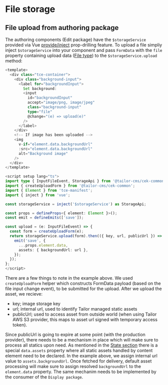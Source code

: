 # File storage

## File upload from authoring package

The authoring components (Edit package) have the `$storageService` provided via
Vue [provide/inject](https://v2.vuejs.org/v2/api/#provide-inject) prop-drilling
feature. To upload a file simpliy inject `$storageService` into your component
and pass `FormData` with the `file` property containing upload data
([File type](https://developer.mozilla.org/en-US/docs/Web/API/File]))
to the
`$storageService.upload` method:

```ts
<template>
  <div class="tce-container">
    <div class="background-input">
      <label for="backgroundInput">
        Set background:
        <input
          id="backgroundInput"
          accept="image/png, image/jpeg"
          class="background-input"
          type="file"
          @change="(e) => upload(e)"
        />
      </label>
    </div>
    <!-- If image has been uploaded -->
    <img
      v-if="element.data.backgroundUrl"
      :src="element.data.backgroundUrl"
      alt="Background image"
    />
  </div>
</template>

<script setup lang="ts">
import type { InputFileEvent, StorageApi } from '@tailor-cms/cek-common';
import { createUploadForm } from '@tailor-cms/cek-common';
import { Element } from 'tce-manifest';
import { inject } from 'vue';

const storageService = inject('$storageService') as StorageApi;

const props = defineProps<{ element: Element }>();
const emit = defineEmits(['save']);

const upload = (e: InputFileEvent) => {
  const form = createUploadForm(e);
  return storageService.upload(form).then(({ key, url, publicUrl }) => {
    emit('save', {
      ...props.element.data,
      assets: { backgroundUrl: url },
    });
  });
};
</script>
```

There are a few things to note in the example above. We used `createUploadForm`
helper which constructs FormData payload (based on the file input change event),
to be submitted for the upload. After we upload the asset, we recieve:

- key; image storage key
- url; internal url, used to identify Tailor managed static assets
- publicUrl; used to access asset from outside world (when using Tailor AWS S3
  provider, this maps to asset url signed with temporary access token).

Since publicUrl is going to expire at some point (with the production provider),
there needs to be a mechanism in place which will make sure to process all
statics upon need. As mentioned in the
[State section](http://localhost:5173/xt/state.html#data-assets-property)
there is a special `data.assets` property where all static assets handled
by content element need to be declared. In the example above, we assign
internal url value to `assets.backgroundUrl`. Once fetched for delivery,
default asset processing will make sure to assign resolved `backgroundUrl` to
the `element.data` property. The same mechanim needs to be implemented by the
consumer of the `Display package`.
